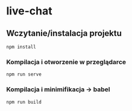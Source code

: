 # live-chat

## Wczytanie/instalacja projektu
```
npm install
```

### Kompilacja i otworzenie w przeglądarce
```
npm run serve
```

### Kompilacja i minimifikacja -> babel
```
npm run build
```
